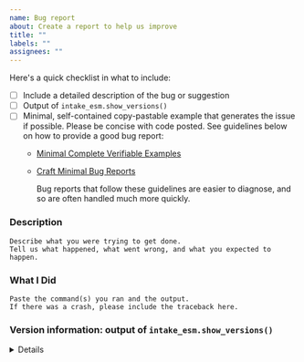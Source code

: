 ```yaml
---
name: Bug report
about: Create a report to help us improve
title: ""
labels: ""
assignees: ""
---
```


<!--

Thanks for submitting an issue!

-->

Here's a quick checklist in what to include:

- [ ] Include a detailed description of the bug or suggestion
- [ ] Output of `intake_esm.show_versions()`
- [ ] Minimal, self-contained copy-pastable example that generates the issue if possible. Please be concise with code posted. See guidelines below on how to provide a good bug report:
  - [Minimal Complete Verifiable Examples](https://stackoverflow.com/help/mcve)
  - [Craft Minimal Bug Reports](http://matthewrocklin.com/blog/work/2018/02/28/minimal-bug-reports)

    Bug reports that follow these guidelines are easier to diagnose,
    and so are often handled much more quickly.

### Description

```
Describe what you were trying to get done.
Tell us what happened, what went wrong, and what you expected to happen.
```

### What I Did

```
Paste the command(s) you ran and the output.
If there was a crash, please include the traceback here.
```

### Version information: output of `intake_esm.show_versions()`

<details>

Paste the output of `intake_esm.show_versions()` here:

```python
import intake_esm

intake_esm.show_versions()
```

</details>
